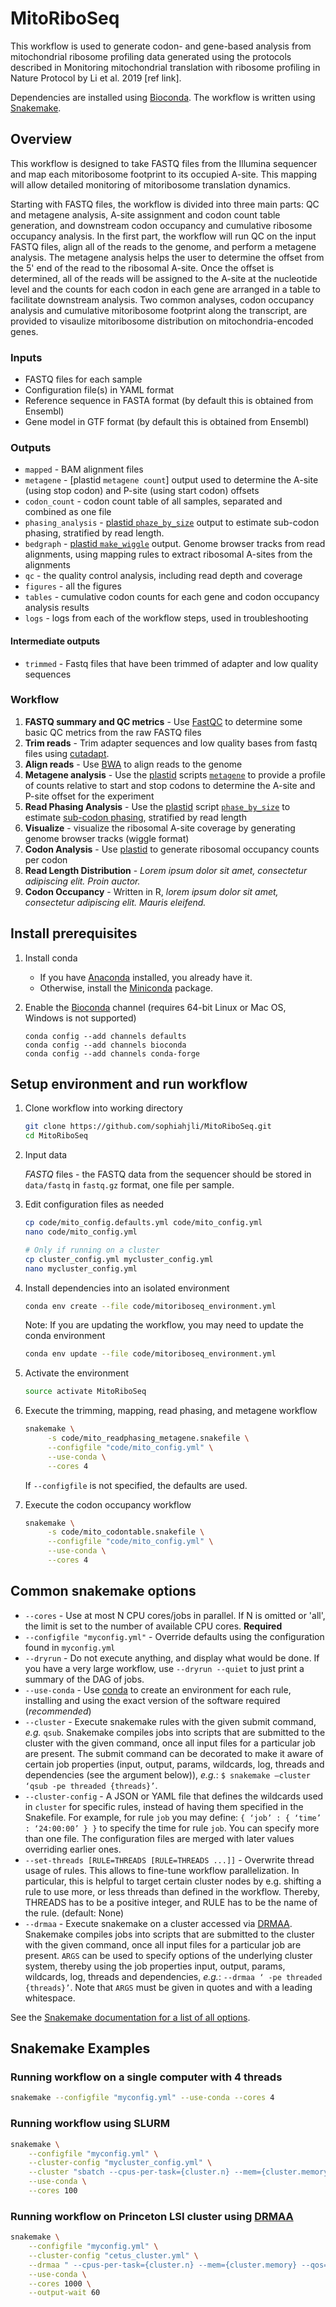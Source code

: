 # MitoRiboSeq

This workflow is used to generate codon- and gene-based analysis from mitochondrial ribosome profiling data generated using the protocols described in Monitoring mitochondrial translation with ribosome profiling in Nature Protocol by Li et al. 2019 [ref link].

Dependencies are installed using [Bioconda](https://bioconda.github.io/).
The workflow is written using [Snakemake](https://snakemake.readthedocs.io/).


## Overview

This workflow is designed to take FASTQ files from the Illumina sequencer and map each mitoribosome footprint to its occupied A-site. This mapping will allow detailed monitoring of mitoribosome translation dynamics. 

Starting with FASTQ files, the workflow is divided into three main parts: QC and metagene analysis, A-site assignment and codon count table generation, and downstream codon occupancy and cumulative ribosome occupancy analysis. In the first part, the workflow will run QC on the input FASTQ files, align all of the reads to the genome, and perform a metagene analysis. The metagene analysis helps the user to determine the offset from the 5' end of the read to the ribosomal A-site. Once the offset is determined, all of the reads will be assigned to the A-site at the nucleotide level and the counts for each codon in each gene are arranged in a table to facilitate downstream analysis. Two common analyses, codon occupancy analysis and cumulative mitoribosome footprint along the transcript, are provided to visaulize mitoribosome distribution on mitochondria-encoded genes.

### Inputs

*   FASTQ files for each sample
*   Configuration file(s) in YAML format
*   Reference sequence in FASTA format (by default this is obtained from Ensembl)
*   Gene model in GTF format (by default this is obtained from Ensembl)

### Outputs

*   `mapped` - BAM alignment files 
*   `metagene` - [plastid `metagene count`] output used to determine the A-site (using stop codon) and P-site (using start codon) offsets 
*   `codon_count` - codon count table of all samples, separated and combined as one file
*   `phasing_analysis` - [plastid `phaze_by_size`](https://plastid.readthedocs.io/en/latest/generated/plastid.bin.phase_by_size.html#module-plastid.bin.phase_by_size)
    output to estimate sub-codon phasing, stratified by read length.
*   `bedgraph` - [plastid `make_wiggle`](https://plastid.readthedocs.io/en/latest/generated/plastid.bin.make_wiggle.html#module-plastid.bin.make_wiggle) output. Genome browser tracks from read alignments, using mapping rules to extract ribosomal A-sites from the alignments
*   `qc` - the quality control analysis, including read depth and coverage
*   `figures` - all the figures
*   `tables` - cumulative codon counts for each gene and codon occupancy analysis results
*   `logs` - logs from each of the workflow steps, used in troubleshooting

#### Intermediate outputs

*    `trimmed` - Fastq files that have been trimmed of adapter and low quality sequences

### Workflow

1.  **FASTQ summary and QC metrics** - Use [FastQC](https://www.bioinformatics.babraham.ac.uk/projects/fastqc/) to determine some basic QC metrics from the raw FASTQ files
2.  **Trim reads** - Trim adapter sequences and low quality bases from fastq files using [cutadapt](https://cutadapt.readthedocs.io/en/stable/).
3.  **Align reads** - Use [BWA](http://bio-bwa.sourceforge.net/bwa.shtml) to align reads to the genome
4.  **Metagene analysis** - Use the [plastid](https://plastid.readthedocs.io/en/latest/) scripts 
    [`metagene`](https://plastid.readthedocs.io/en/latest/generated/plastid.bin.metagene.html#module-plastid.bin.metagene) to provide a profile of counts relative to start and stop codons to determine the A-site and P-site offset for the experiment
5.  **Read Phasing Analysis** - Use the [plastid](https://plastid.readthedocs.io/en/latest/) script
    [`phase_by_size`](https://plastid.readthedocs.io/en/latest/generated/plastid.bin.phase_by_size.html#module-plastid.bin.phase_by_size) 
    to estimate [sub-codon phasing](https://plastid.readthedocs.io/en/latest/glossary.html#term-sub-codon-phasing), stratified by read length
6.  **Visualize** - visualize the ribosomal A-site coverage by generating genome browser tracks (wiggle format)
7.  **Codon Analysis** - Use [plastid](https://plastid.readthedocs.io/en/latest/) to generate ribosomal occupancy counts per codon
8.  **Read Length Distribution** - *Lorem ipsum dolor sit amet, consectetur adipiscing elit. Proin auctor.*
9.  **Codon Occupancy** - Written in R, *lorem ipsum dolor sit amet, consectetur adipiscing elit. Mauris eleifend.*


## Install prerequisites

1. Install conda

    *   If you have [Anaconda](https://www.anaconda.com/distribution/) installed, you already have it.
    *   Otherwise, install the [Miniconda](https://conda.io/en/latest/miniconda.html) package.

2.  Enable the [Bioconda](https://bioconda.github.io/#using-bioconda) channel
    (requires  64-bit Linux or Mac OS, Windows is not supported)

    ```
    conda config --add channels defaults
    conda config --add channels bioconda
    conda config --add channels conda-forge
    ```

## Setup environment and run workflow

1.  Clone workflow into working directory

    ```bash
    git clone https://github.com/sophiahjli/MitoRiboSeq.git
    cd MitoRiboSeq
    ```

2.  Input data

    *FASTQ* files - the FASTQ data from the sequencer should
    be stored in `data/fastq` in `fastq.gz` format, one file
    per sample.

3.  Edit configuration files as needed

    ```bash
    cp code/mito_config.defaults.yml code/mito_config.yml
    nano code/mito_config.yml
    
    # Only if running on a cluster
    cp cluster_config.yml mycluster_config.yml
    nano mycluster_config.yml
    ```

4.  Install dependencies into an isolated environment

    ```bash
    conda env create --file code/mitoriboseq_environment.yml
    ```

    Note: If you are updating the workflow, you may need to update the conda environment
    ```bash
    conda env update --file code/mitoriboseq_environment.yml
    ```

5.  Activate the environment

    ```bash
    source activate MitoRiboSeq
    ```

6.  Execute the trimming, mapping, read phasing, and metagene workflow

    ```bash
    snakemake \
         -s code/mito_readphasing_metagene.snakefile \
         --configfile "code/mito_config.yml" \
         --use-conda \
         --cores 4
    ```
    
    If `--configfile` is not specified, the defaults are used.

7.  Execute the codon occupancy workflow

    ```bash
    snakemake \
         -s code/mito_codontable.snakefile \
         --configfile "code/mito_config.yml" \
         --use-conda \
         --cores 4
    ```

## Common snakemake options


*   `--cores` -  Use at most N CPU cores/jobs in parallel. If N is omitted or 'all', the limit is set to the number of available CPU cores. **Required**
*   `--configfile "myconfig.yml"` - Override defaults using the configuration found in `myconfig.yml`
*   `--dryrun` - Do not execute anything, and display what would be done. If you have a very large workflow, use `--dryrun --quiet` to just print a summary of the DAG of jobs.
*   `--use-conda` - Use [conda](http://conda.io) to create an environment for each rule, installing and using the exact version of the software required (*recommended*)
*   `--cluster` - Execute snakemake rules with the given submit command, *e.g.* `qsub`. Snakemake compiles jobs into scripts that are submitted to the cluster with the given command, once all input files for a particular job are present. The submit command can be decorated to make it aware of certain job properties (input, output, params, wildcards, log, threads and dependencies (see the argument below)), *e.g.*: `$ snakemake –cluster ‘qsub -pe threaded {threads}’`.
*   `--cluster-config` - A JSON or YAML file that defines the wildcards used in `cluster` for specific rules, instead of having them specified in the Snakefile. For example, for rule `job` you may define: `{ ‘job’ : { ‘time’ : ‘24:00:00’ } }` to specify the time for rule `job`. You can specify more than one file. The configuration files are merged with later values overriding earlier ones.
*   `--set-threads [RULE=THREADS [RULE=THREADS ...]]` -  Overwrite thread usage of rules. This allows to fine-tune workflow parallelization. In particular, this is helpful to target certain cluster nodes by e.g. shifting a rule to use more, or less threads than defined in the workflow. Thereby, THREADS has to be a positive integer, and RULE has to be the name of the rule. (default: None)
*   `--drmaa` - Execute snakemake on a cluster accessed via [DRMAA](https://en.wikipedia.org/wiki/DRMAA). Snakemake compiles jobs into scripts that are submitted to the cluster with the given command, once all input files for a particular job are present. `ARGS` can be used to specify options of the underlying cluster system, thereby using the job properties input, output, params, wildcards, log, threads and dependencies, *e.g.*: `--drmaa ‘ -pe threaded {threads}’`. Note that `ARGS` must be given in quotes and with a leading whitespace.

See the [Snakemake documentation for a list of all options](https://snakemake.readthedocs.io/en/stable/executable.html#all-options).


## Snakemake Examples 

### Running workflow on a single computer with 4 threads

```bash
snakemake --configfile "myconfig.yml" --use-conda --cores 4
``` 

### Running workflow using SLURM

```bash
snakemake \
    --configfile "myconfig.yml" \
    --cluster-config "mycluster_config.yml" \
    --cluster "sbatch --cpus-per-task={cluster.n} --mem={cluster.memory} --time={cluster.time}" \
    --use-conda \
    --cores 100
``` 

### Running workflow on Princeton LSI cluster using [DRMAA](https://en.wikipedia.org/wiki/DRMAA)

```bash
snakemake \
    --configfile "myconfig.yml" \
    --cluster-config "cetus_cluster.yml" \
    --drmaa " --cpus-per-task={cluster.n} --mem={cluster.memory} --qos={cluster.qos} --time={cluster.time}" \
    --use-conda \
    --cores 1000 \
    --output-wait 60
```
